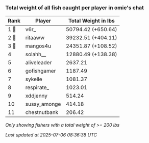 ### Total weight of all fish caught per player in omie's chat
| Rank | Player | Total Weight in lbs |
|------|--------|---------|
| 1 🥇  | v6r_ | 50794.42 (+650.64) |
| 2 🥈  | ritaaww | 39232.51 (+404.11) |
| 3 🥉  | mangos4u | 24351.87 (+108.52) |
| 4  | solahh__ | 12880.49 (+138.38) |
| 5  | aliveleader | 2637.21 |
| 6  | gofishgamer | 1187.49 |
| 7  | sykelle | 1081.37 |
| 8  | respirate_ | 1023.01 |
| 9  | xddjenny | 514.24 |
| 10  | sussy_amonge | 414.18 |
| 11  | chestnutbank | 206.42 |

_Only showing fishers with a total weight of >= 200 lbs_

_Last updated at 2025-07-06 08:36:38 UTC_